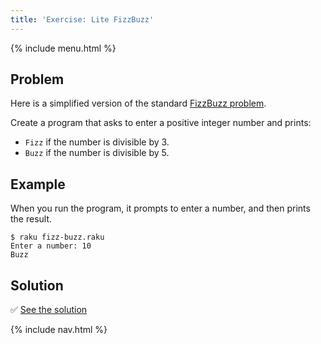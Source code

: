 ```yaml
---
title: 'Exercise: Lite FizzBuzz'
---
```


{% include menu.html %}

## Problem

Here is a simplified version of the standard [FizzBuzz problem](https://en.wikipedia.org/wiki/Fizz_buzz). 

Create a program that asks to enter a positive integer number and prints:

* `Fizz` if the number is divisible by 3.
* `Buzz` if the number is divisible by 5.

## Example

When you run the program, it prompts to enter a number, and then prints the result.

```console
$ raku fizz-buzz.raku
Enter a number: 10
Buzz
```

## Solution

✅ [See the solution](solution)

{% include nav.html %}